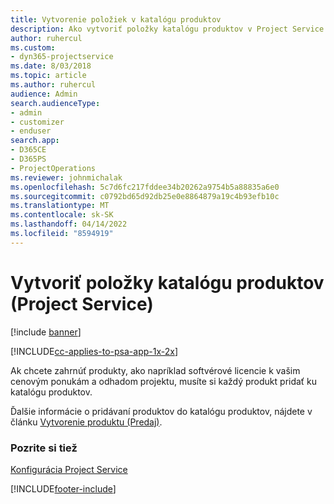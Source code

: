 ```yaml
---
title: Vytvorenie položiek v katalógu produktov
description: Ako vytvoriť položky katalógu produktov v Project Service
author: ruhercul
ms.custom:
- dyn365-projectservice
ms.date: 8/03/2018
ms.topic: article
ms.author: ruhercul
audience: Admin
search.audienceType:
- admin
- customizer
- enduser
search.app:
- D365CE
- D365PS
- ProjectOperations
ms.reviewer: johnmichalak
ms.openlocfilehash: 5c7d6fc217fddee34b20262a9754b5a88835a6e0
ms.sourcegitcommit: c0792bd65d92db25e0e8864879a19c4b93efb10c
ms.translationtype: MT
ms.contentlocale: sk-SK
ms.lasthandoff: 04/14/2022
ms.locfileid: "8594919"
---
```

# <a name="create-product-catalog-items-project-service"></a>Vytvoriť položky katalógu produktov (Project Service)

[!include [banner](../includes/psa-now-project-operations.md)]

[!INCLUDE[cc-applies-to-psa-app-1x-2x](../includes/cc-applies-to-psa-app-1x-2x.md)]

Ak chcete zahrnúť produkty, ako napríklad softvérové licencie k vašim cenovým ponukám a odhadom projektu, musíte si každý produkt pridať ku katalógu produktov.  
  
 Ďalšie informácie o pridávaní produktov do katalógu produktov, nájdete v článku [Vytvorenie produktu (Predaj)](/dynamics365/sales-enterprise/create-product-sales).  
  
### <a name="see-also"></a>Pozrite si tiež  
 [Konfigurácia Project Service](../psa/configure.md)


[!INCLUDE[footer-include](../includes/footer-banner.md)]
